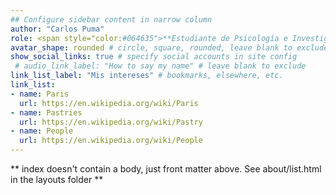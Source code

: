 ```yaml
---
## Configure sidebar content in narrow column
author: "Carlos Puma"
role: <span style="color:#064635">**Estudiante de Psicología e Investigador Principiante**</span>
avatar_shape: rounded # circle, square, rounded, leave blank to exclude
show_social_links: true # specify social accounts in site config
 # audio_link_label: "How to say my name" # leave blank to exclude
link_list_label: "Mis intereses" # bookmarks, elsewhere, etc.
link_list:
- name: Paris
  url: https://en.wikipedia.org/wiki/Paris
- name: Pastries
  url: https://en.wikipedia.org/wiki/Pastry
- name: People
  url: https://en.wikipedia.org/wiki/People
---
```


** index doesn't contain a body, just front matter above.
See about/list.html in the layouts folder **
